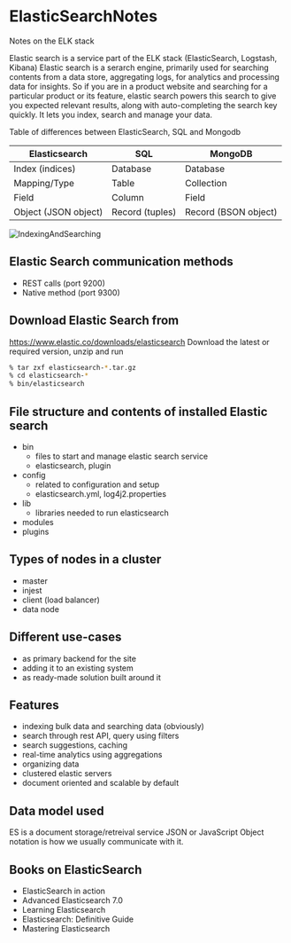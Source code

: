 # ElasticSearchNotes
Notes on the ELK stack

Elastic search is a service part of the ELK stack (ElasticSearch, Logstash, Kibana)
Elastic search is a serarch engine, primarily used for searching contents from a data store, aggregating logs, for analytics and processing data for insights. So if you are in a product website and searching for a particular product or its feature, elastic search powers this search to give you expected relevant results, along with auto-completing the search key quickly. It lets you index, search and manage your data.

Table of differences between ElasticSearch, SQL and Mongodb

| Elasticsearch | SQL | MongoDB |
| ----------- | ----------- | -------- |
| Index (indices) | Database | Database | 
| Mapping/Type | Table | Collection | 
| Field | Column | Field |
| Object (JSON object) | Record (tuples) | Record (BSON object) |

![IndexingAndSearching](https://user-images.githubusercontent.com/23609177/139458432-f21ebdec-ee4a-497f-b6b9-c86a0334cc1f.png)

## Elastic Search communication methods
* REST calls (port 9200)
* Native method (port 9300)

## Download Elastic Search from
https://www.elastic.co/downloads/elasticsearch
Download the latest or required version, unzip and run
```bash
% tar zxf elasticsearch-*.tar.gz
% cd elasticsearch-*
% bin/elasticsearch
```

## File structure and contents of installed Elastic search
* bin
  * files to start and manage elastic search service
  * elasticsearch, plugin
* config
  * related to configuration and setup
  * elasticsearch.yml, log4j2.properties
* lib
  * libraries needed to run elasticsearch
* modules
* plugins

## Types of nodes in a cluster
* master
* injest
* client (load balancer)
* data node

## Different use-cases 
* as primary backend for the site
* adding it to an existing system
* as ready-made solution built around it

## Features
* indexing bulk data and searching data (obviously)
* search through rest API, query using filters
* search suggestions, caching 
* real-time analytics using aggregations
* organizing data
* clustered elastic servers
* document oriented and scalable by default

## Data model used 
ES is a document storage/retreival service
JSON or JavaScript Object notation is how we usually communicate with it.

## Books on ElasticSearch
* ElasticSearch in action
* Advanced Elasticsearch 7.0
* Learning Elasticsearch
* Elasticsearch: Definitive Guide
* Mastering Elasticsearch
